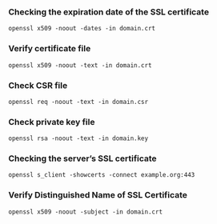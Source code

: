 
### Checking the expiration date of the SSL certificate
```
openssl x509 -noout -dates -in domain.crt
```

### Verify certificate file
```
openssl x509 -noout -text -in domain.crt
```

### Check CSR file
```
openssl req -noout -text -in domain.csr
```

### Check private key file
```
openssl rsa -noout -text -in domain.key
```

### Checking the server’s SSL certificate
```
openssl s_client -showcerts -connect example.org:443
```

### Verify Distinguished Name of SSL Certificate
```
openssl x509 -noout -subject -in domain.crt
```
